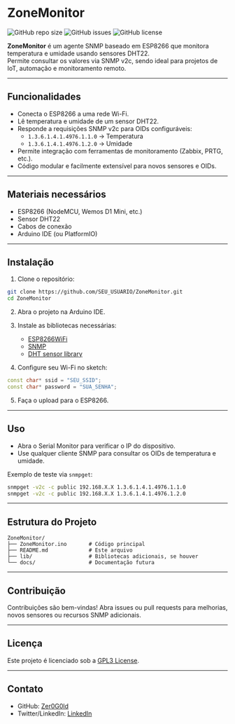 # ZoneMonitor

![GitHub repo size](https://img.shields.io/github/repo-size/Zer0G0ld/ZoneMonitor)
![GitHub issues](https://img.shields.io/github/issues/Zer0G0ld/ZoneMonitor)
![GitHub license](https://img.shields.io/github/license/Zer0G0ld/ZoneMonitor)

**ZoneMonitor** é um agente SNMP baseado em ESP8266 que monitora temperatura e umidade usando sensores DHT22.  
Permite consultar os valores via SNMP v2c, sendo ideal para projetos de IoT, automação e monitoramento remoto.

---

## Funcionalidades

- Conecta o ESP8266 a uma rede Wi-Fi.
- Lê temperatura e umidade de um sensor DHT22.
- Responde a requisições SNMP v2c para OIDs configuráveis:
  - `1.3.6.1.4.1.4976.1.1.0` → Temperatura
  - `1.3.6.1.4.1.4976.1.2.0` → Umidade
- Permite integração com ferramentas de monitoramento (Zabbix, PRTG, etc.).
- Código modular e facilmente extensível para novos sensores e OIDs.

---

## Materiais necessários

- ESP8266 (NodeMCU, Wemos D1 Mini, etc.)
- Sensor DHT22
- Cabos de conexão
- Arduino IDE (ou PlatformIO)

---

## Instalação

1. Clone o repositório:

```bash
git clone https://github.com/SEU_USUARIO/ZoneMonitor.git
cd ZoneMonitor
````

2. Abra o projeto na Arduino IDE.
3. Instale as bibliotecas necessárias:

   * [ESP8266WiFi](https://github.com/esp8266/Arduino)
   * [SNMP](https://github.com/your/snmp-library)
   * [DHT sensor library](https://github.com/adafruit/DHT-sensor-library)
4. Configure seu Wi-Fi no sketch:

```cpp
const char* ssid = "SEU_SSID";
const char* password = "SUA_SENHA";
```

5. Faça o upload para o ESP8266.

---

## Uso

* Abra o Serial Monitor para verificar o IP do dispositivo.
* Use qualquer cliente SNMP para consultar os OIDs de temperatura e umidade.

Exemplo de teste via `snmpget`:

```bash
snmpget -v2c -c public 192.168.X.X 1.3.6.1.4.1.4976.1.1.0
snmpget -v2c -c public 192.168.X.X 1.3.6.1.4.1.4976.1.2.0
```

---

## Estrutura do Projeto

```
ZoneMonitor/
├── ZoneMonitor.ino       # Código principal
├── README.md             # Este arquivo
├── lib/                  # Bibliotecas adicionais, se houver
└── docs/                 # Documentação futura
```

---

## Contribuição

Contribuições são bem-vindas! Abra issues ou pull requests para melhorias, novos sensores ou recursos SNMP adicionais.

---

## Licença

Este projeto é licenciado sob a [GPL3 License](LICENSE).

---

## Contato

* GitHub: [Zer0G0ld](https://github.com/Zer0G0ld)
* Twitter/LinkedIn: [LinkedIn](www.linkedin.com/in/theuzer0)